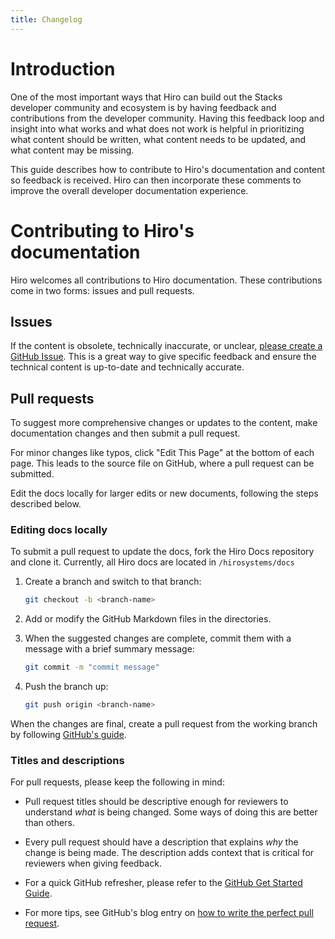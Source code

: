 ```yaml
---
title: Changelog
---
```


# Introduction

One of the most important ways that Hiro can build out the Stacks developer community and ecosystem is by having feedback and contributions from the developer community. Having this feedback loop and insight into what works and what does not work is helpful in prioritizing what content should be written, what content needs to be updated, and what content may be missing.

This guide describes how to contribute to Hiro's documentation and content so feedback is received. Hiro can then incorporate these comments to improve the overall developer documentation experience.

# **Contributing to Hiro's documentation**

Hiro welcomes all contributions to Hiro documentation. These contributions come in two forms: issues and pull requests.

## **Issues**

If the content is obsolete, technically inaccurate, or unclear, [please create a GitHub Issue](https://github.com/hirosystems/docs/issues/new). This is a great way to give specific feedback and ensure the technical content is up-to-date and technically accurate.

## **Pull requests**

To suggest more comprehensive changes or updates to the content, make documentation changes and then submit a pull request.

For minor changes like typos, click "Edit This Page" at the bottom of each page. This leads to the source file on GitHub, where a pull request can be submitted.

Edit the docs locally for larger edits or new documents, following the steps described below.

### **Editing docs locally**

To submit a pull request to update the docs, fork the Hiro Docs repository and clone it. Currently, all Hiro docs are located in `/hirosystems/docs`

1. Create a branch and switch to that branch:

   ```sh
   git checkout -b <branch-name>
   ```

2. Add or modify the GitHub Markdown files in the directories.
3. When the suggested changes are complete, commit them with a message with a brief summary message:

   ```sh
   git commit -m "commit message"
   ```

4. Push the branch up:
   ```sh
   git push origin <branch-name>
   ```

When the changes are final, create a pull request from the working branch by following [GitHub's guide](https://help.github.com/articles/creating-a-pull-request-from-a-fork/).

### **Titles and descriptions**

For pull requests, please keep the following in mind:

- Pull request titles should be descriptive enough for reviewers to understand *what* is being changed. Some ways of doing this are better than others.

- Every pull request should have a description that explains *why* the change is being made. The description adds context that is critical for reviewers when giving feedback.

- For a quick GitHub refresher, please refer to the [GitHub Get Started Guide](https://docs.github.com/en/get-started/using-git/about-git).
- For more tips, see GitHub's blog entry on [how to write the perfect pull request](https://github.com/blog/1943-how-to-write-the-perfect-pull-request).
